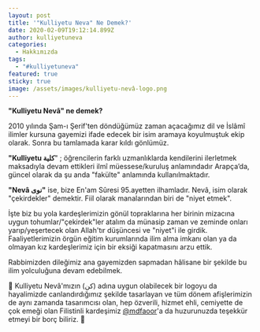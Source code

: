 ```yaml
---
layout: post
title: '"Kulliyetu Neva" Ne Demek?'
date: 2020-02-09T19:12:14.899Z
author: kulliyetuneva
categories:
  - Hakkımızda
tags:
  - "#kulliyetuneva"
featured: true
sticky: true
image: /assets/images/kulliyetu-nevâ-logo.png
---
```

<!--StartFragment-->

**"Kulliyetu Nevâ" ne demek?**

2010 yılında Şam-ı Şerif'ten döndüğümüz zaman açacağımız dil ve İslâmî ilimler kursuna gayemizi ifade edecek bir isim aramaya koyulmuştuk ekip olarak. Sonra bu tamlamada karar kıldı gönlümüz.

**"Kulliyetu كلية**" ; öğrencilerin farklı uzmanlıklarda kendilerini ilerletmek maksadıyla devam ettikleri ilmî müessese/kuruluş anlamındadır Arapça’da, güncel olarak da şu anda "fakülte" anlamında kullanılmaktadır.

**"Nevâ نوى"** ise, bize En'am Sûresi 95.ayetten ilhamladır. Nevâ, isim olarak "çekirdekler" demektir. Fiil olarak manalarından biri de "niyet etmek".

İşte biz bu yola kardeşlerimizin gönül topraklarına her birinin mizacına uygun tohumlar/"çekirdek"ler atalım da münasip zaman ve zeminde onları yarıp/yeşertecek olan Allah'tır düşüncesi ve "niyet"i ile girdik. Faaliyetlerimizin örgün eğitim kurumlarında ilim alma imkanı olan ya da olmayan kız kardeşlerimiz için bir eksiği kapatmasını arzu ettik.

Rabbimizden dileğimiz ana gayemizden sapmadan hâlisane bir şekilde bu ilim yolculuğuna devam edebilmek.

📍 Kulliyetu Nevâ'mızın (كن) adına uygun olabilecek bir logoyu da hayalimizde canlandırdığımız şekilde tasarlayan ve tüm dönem afişlerimizin de aynı zamanda tasarımcısı olan, hep özverili, hizmet ehli, cemiyette de çok emeği olan Filistinli kardeşimiz [@mdfaoor](https://www.instagram.com/mdfaoor/)'a da huzurunuzda teşekkür etmeyi bir borç biliriz. 🌿

<!--EndFragment-->